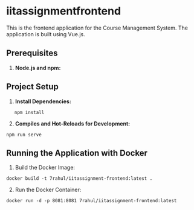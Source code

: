 # iitassignmentfrontend

This is the frontend application for the Course Management System. The application is built using Vue.js.

## Prerequisites

1. **Node.js and npm:**

## Project Setup

1. **Install Dependencies:**
```
   npm install
```
2. **Compiles and Hot-Reloads for Development:**
```
npm run serve
```
## Running the Application with Docker
1. Build the Docker Image:
```
docker build -t 7rahul/iitassignment-frontend:latest .
```
2. Run the Docker Container:
```
docker run -d -p 8081:8081 7rahul/iitassignment-frontend:latest
```


